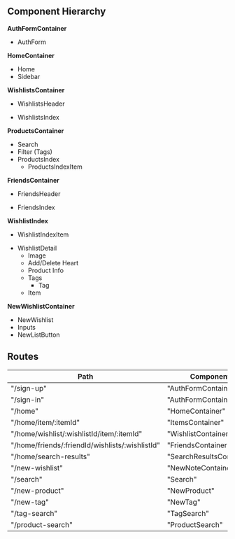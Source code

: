 ## Component Hierarchy

**AuthFormContainer**
 - AuthForm

**HomeContainer**
 - Home
 - Sidebar

**WishlistsContainer**
 - WishlistsHeader
  * WishlistsIndex

**ProductsContainer**
 - Search
 - Filter (Tags)
 - ProductsIndex
    - ProductsIndexItem

**FriendsContainer**
 - FriendsHeader
  + FriendsIndex

**WishlistIndex**
 - WishlistIndexItem
  + WishlistDetail
    - Image
    - Add/Delete Heart
    - Product Info
    - Tags
      - Tag
    * Item

**NewWishlistContainer**
 - NewWishlist
  - Inputs
  - NewListButton

## Routes

|Path   | Component   |
|-------|-------------|
| "/sign-up" | "AuthFormContainer" |
| "/sign-in" | "AuthFormContainer" |
| "/home" | "HomeContainer" |
| "/home/item/:itemId" | "ItemsContainer" |
| "/home/wishlist/:wishlistId/item/:itemId" | "WishlistContainer" |
| "/home/friends/:friendId/wishlists/:wishlistId" | "FriendsContainer" |
| "/home/search-results" | "SearchResultsContainer"
| "/new-wishlist" | "NewNoteContainer" |
| "/search" | "Search" |
| "/new-product" | "NewProduct" |
| "/new-tag" | "NewTag" |
| "/tag-search" | "TagSearch" |
| "/product-search" | "ProductSearch" |
